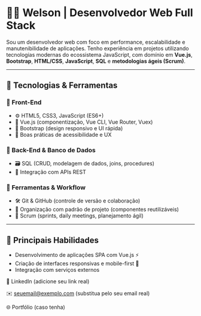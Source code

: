 # 👨‍💻 Welson | Desenvolvedor Web Full Stack

Sou um desenvolvedor web com foco em performance, escalabilidade e manutenibilidade de aplicações. Tenho experiência em projetos utilizando tecnologias modernas do ecossistema JavaScript, com domínio em **Vue.js**, **Bootstrap**, **HTML/CSS**, **JavaScript**, **SQL** e **metodologias ágeis (Scrum)**.

---

## 🧰 Tecnologias & Ferramentas

### 🔹 Front-End
- ⚙️ HTML5, CSS3, JavaScript (ES6+)
- 🧩 Vue.js (componentização, Vue CLI, Vue Router, Vuex)
- 🎨 Bootstrap (design responsivo e UI rápida)
- 🧠 Boas práticas de acessibilidade e UX

### 🔹 Back-End & Banco de Dados
- 🗃️ SQL (CRUD, modelagem de dados, joins, procedures)
- 📡 Integração com APIs REST

### 🔹 Ferramentas & Workflow
- 🛠️ Git & GitHub (controle de versão e colaboração)
- 📁 Organização com padrão de projeto (componentes reutilizáveis)
- 🔄 Scrum (sprints, daily meetings, planejamento ágil)

---

## 📌 Principais Habilidades

- Desenvolvimento de aplicações SPA com Vue.js ⚡  
- Criação de interfaces responsivas e mobile-first 📱  
- Integração com serviços externos


💼 LinkedIn
 (adicione seu link real)

✉️ seuemail@exemplo.com
 (substitua pelo seu email real)

🌐 Portfólio
 (caso tenha)
